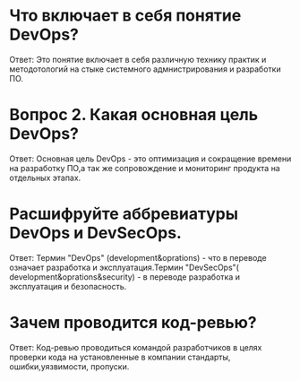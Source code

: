# Что включает в себя понятие DevOps?
Ответ: Это понятие включает в себя  различную технику практик и методотологий на стыке системного адмнистрирования и разработки ПО. 
# Вопрос 2. Какая основная цель DevOps?
Ответ: Основная цель DevOps - это оптимизация и сокращение времени на разработку ПО,а так же сопровождение и мониторинг продукта на отдельных этапах.
# Расшифруйте аббревиатуры DevOps и DevSecOps.
Ответ: Термин "DevOps"  (development&oprations) - что в переводе означает разработка и эксплуатация.Термин "DevSecOps"( development&oprations&security) - в переводе разработка и эксплуатация и безопасность.
# Зачем проводится код-ревью?
Ответ: Код-ревью проводиться командой разработчиков  в целях проверки кода на установленные в компании стандарты, ошибки,уязвимости, пропуски.
